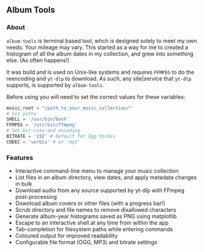 ## Album Tools  

### About  

  `album-tools` is terminal based tool, whch is designed solely to meet my own needs. Your mileage may vary. This started as a way for me to created a histogram of all the album dates in my collection, and grew into something else. (As often happens!)  
  
  It was build and is used on Unix-like systems and requires `FFMPEG` to do the reencoding and `yt-dlp` to download. As such, any site|service that `yt-dlp` supports, is supported by `album-tools`.  
   
  Before using you will need to set the correct values for these variables:  
```python
music_root = "/path_to_your_music_collection/"
# Set paths
SHELL = '/usr/bin/bash'
FFMPEG = '/usr/bin/ffmpeg'
# Set bit-rate and encoding
BITRATE = '192' # Default for Ogg Vorbis
CODEC = 'vorbis' # or 'mp3' 
```  

### Features

- Interactive command-line menu to manage your music collection
- List files in an album directory, view dates, and apply metadata changes in bulk
- Download audio from any source supported by yt-dlp with FFmpeg post-processing
- Download album covers or other files (with a progress bar!)
- Scrub directory and file names to remove disallowed characters
- Generate album-year histograms saved as PNG using matplotlib
- Escape to an interactive shell at any time from within the app
- Tab-completion for filesystem paths while entering commands
- Coloured output for improved readability
- Configurable file format (OGG, MP3) and bitrate settings

